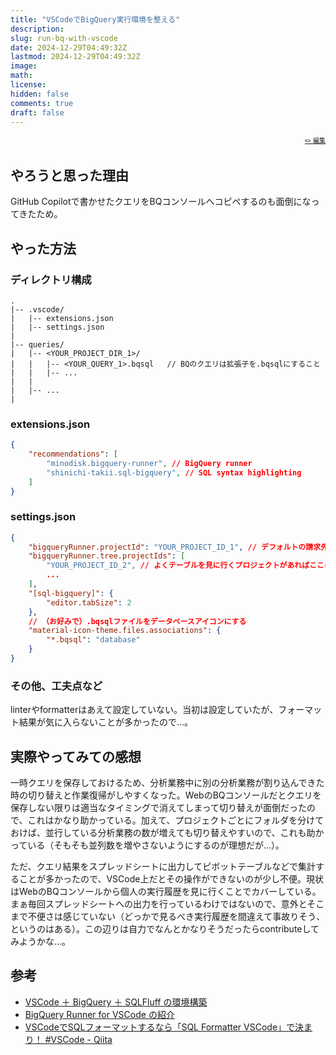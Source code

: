 ```yaml
---
title: "VSCodeでBigQuery実行環境を整える"
description: 
slug: run-bq-with-vscode
date: 2024-12-29T04:49:32Z
lastmod: 2024-12-29T04:49:32Z
image: 
math: 
license: 
hidden: false
comments: true
draft: false
---
```


<font size="1" align="right">

[✏️ 編集](https://github.com/yamamoto-yuta/yamamoto-yuta.github.io/blob/main/content/post/run-bq-with-vscode/index.md)

</font>

## やろうと思った理由

GitHub Copilotで書かせたクエリをBQコンソールへコピペするのも面倒になってきたため。

## やった方法

### ディレクトリ構成

```
.
|-- .vscode/
|   |-- extensions.json
|   |-- settings.json
|
|-- queries/
|   |-- <YOUR_PROJECT_DIR_1>/
|   |   |-- <YOUR_QUERY_1>.bqsql   // BQのクエリは拡張子を.bqsqlにすること
|   |   |-- ...
|   |
|   |-- ...
|
```

### extensions.json

```json
{
    "recommendations": [
        "minodisk.bigquery-runner", // BigQuery runner
        "shinichi-takii.sql-bigquery", // SQL syntax highlighting
    ]
}
```

### settings.json

```json
{
    "bigqueryRunner.projectId": "YOUR_PROJECT_ID_1", // デフォルトの請求先プロジェクト。アドホック用途でスロットに上限が設定されているプロジェクトなどがあればそれを設定すると良い
    "bigqueryRunner.tree.projectIds": [
        "YOUR_PROJECT_ID_2", // よくテーブルを見に行くプロジェクトがあればここに追加しておくと、VSCodeからツリーで見れて便利
        ...
    ],
    "[sql-bigquery]": {
        "editor.tabSize": 2
    },
    // （お好みで）.bqsqlファイルをデータベースアイコンにする
    "material-icon-theme.files.associations": {
        "*.bqsql": "database"
    }
}
```

### その他、工夫点など

linterやformatterはあえて設定していない。当初は設定していたが、フォーマット結果が気に入らないことが多かったので…。

## 実際やってみての感想

一時クエリを保存しておけるため、分析業務中に別の分析業務が割り込んできた時の切り替えと作業復帰がしやすくなった。WebのBQコンソールだとクエリを保存しない限りは適当なタイミングで消えてしまって切り替えが面倒だったので、これはかなり助かっている。加えて、プロジェクトごとにフォルダを分けておけば、並行している分析業務の数が増えても切り替えやすいので、これも助かっている（そもそも並列数を増やさないようにするのが理想だが…）。

ただ、クエリ結果をスプレッドシートに出力してピボットテーブルなどで集計することが多かったので、VSCode上だとその操作ができないのが少し不便。現状はWebのBQコンソールから個人の実行履歴を見に行くことでカバーしている。まぁ毎回スプレッドシートへの出力を行っているわけではないので、意外とそこまで不便さは感じていない（どっかで見るべき実行履歴を間違えて事故りそう、というのはある）。この辺りは自力でなんとかなりそうだったらcontributeしてみようかな…。

## 参考

- [VSCode ＋ BigQuery ＋ SQLFluff の環境構築](https://zenn.dev/yuichi_dev/articles/ba5c376c955e52)
- [BigQuery Runner for VSCode の紹介](https://zenn.dev/minodisk/articles/418c4ea7aee79e)
- [VSCodeでSQLフォーマットするなら「SQL Formatter VSCode」で決まり！ #VSCode - Qiita](https://qiita.com/the_red/items/98b15aff395c6fc8a8aa)